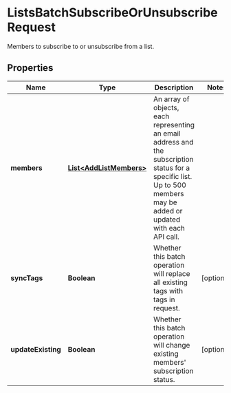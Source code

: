 

# ListsBatchSubscribeOrUnsubscribeRequest

Members to subscribe to or unsubscribe from a list.

## Properties

| Name | Type | Description | Notes |
|------------ | ------------- | ------------- | -------------|
|**members** | [**List&lt;AddListMembers&gt;**](AddListMembers.md) | An array of objects, each representing an email address and the subscription status for a specific list. Up to 500 members may be added or updated with each API call. |  |
|**syncTags** | **Boolean** | Whether this batch operation will replace all existing tags with tags in request. |  [optional] |
|**updateExisting** | **Boolean** | Whether this batch operation will change existing members&#39; subscription status. |  [optional] |



